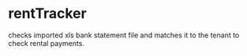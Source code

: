 # rentTracker
checks imported xls bank statement file and matches it to the tenant to check rental payments. 
